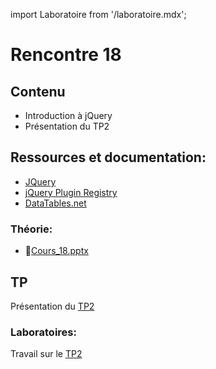 import Laboratoire from '/laboratoire.mdx';

# Rencontre 18

## Contenu
- Introduction à jQuery
- Présentation du TP2

## Ressources et documentation: 
- [JQuery](https://api.jquery.com/)
- [jQuery Plugin Registry](https://plugins.jquery.com/)  
- [DataTables.net](https://datatables.net/)

### Théorie:  
- 🔗[Cours_18.pptx](https://cegepedouardmontpetit-my.sharepoint.com/:p:/g/personal/mathieu_briau_cegepmontpetit_ca/EdyMKgKBxk1AgZy46b-TDzoBCRSxIYtFNvFlCSkUHBdEKg?e=ngaTvh)

## TP
Présentation du [TP2](/tp/tp2)


### Laboratoires: 
<Laboratoire nom="10XX-S18_Lab1"/>

Travail sur le [TP2](/tp/tp2)